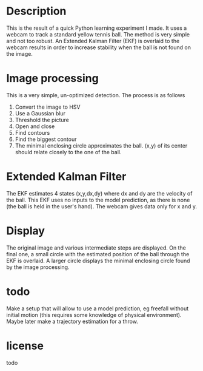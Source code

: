 # Description

This is the result of a quick Python learning experiment I made. It uses a webcam to track a standard yellow tennis ball. The method is very simple and not too robust. An Extended Kalman Filter (EKF) is overlaid to the webcam results in order to increase stability when the ball is not found on the image.


# Image processing

This is a very simple, un-optimized detection. The process is as follows

1. Convert the image to HSV
2. Use a Gaussian blur
3. Threshold the picture
4. Open and close
5. Find contours
6. Find the biggest contour
7. The minimal enclosing circle approximates the ball. (x,y) of its center should relate closely to the one of the ball.


# Extended Kalman Filter

The EKF estimates 4 states (x,y,dx,dy) where dx and dy are the velocity of the ball. This EKF uses no inputs to the model prediction, as there is none (the ball is held in the user's hand). The webcam gives data only for x and y.



# Display 

The original image and various intermediate steps are displayed. On the final one, a small circle with the estimated position of the ball through the EKF is overlaid. A larger circle displays the minimal enclosing circle found by the image processing.


# todo

Make a setup that will allow to use a model prediction, eg freefall without initial motion (this requires some knowledge of physical environment). Maybe later make a trajectory estimation for a throw.

# license

todo

